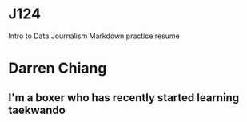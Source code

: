 # J124
Intro to Data Journalism Markdown practice resume
# Darren Chiang
## I'm a boxer who has recently started learning taekwando

